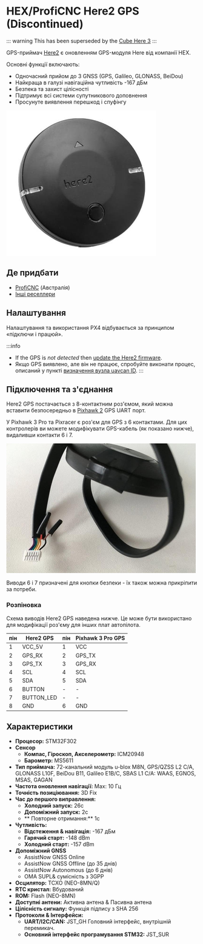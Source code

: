 # HEX/ProfiCNC Here2 GPS (Discontinued)

::: warning
This has been superseded by the [Cube Here 3](https://www.cubepilot.com/#/here/here3)
:::

GPS-приймач [Here2](http://www.proficnc.com/all-products/152-gps-module.html) є оновленням GPS-модуля Here від компанії HEX.

Основні функції включають:

- Одночасний прийом до 3 GNSS (GPS, Galileo, GLONASS, BeiDou)
- Найкраща в галузі навігаційна чутливість -167 дБм
- Безпека та захист цілісності
- Підтримує всі системи супутникового доповнення
- Просунуте виявлення перешкод і спуфінгу

<img src="../../assets/hardware/gps/here2_gps_module.jpg" />

## Де придбати

- [ProfiCNC](http://www.proficnc.com/all-products/152-gps-module.html) (Австралія)
- [Інші реселлери](http://www.proficnc.com/stores)

## Налаштування

Налаштування та використання PX4 відбувається за принципом «підключи і працюй».

:::info

- If the GPS is _not detected_ then [update the Here2 firmware](https://docs.cubepilot.org/user-guides/here-2/updating-here-2-firmware).
- Якщо GPS виявлено, але він не працює, спробуйте виконати процес, описаний у пункті [визначення вузла uavcan ID](https://docs.cubepilot.org/user-guides/here-2/here-2-can-mode-instruction).
:::

## Підключення та з'єднання

Here2 GPS постачається з 8-контактним роз'ємом, який можна вставити безпосередньо в [Pixhawk 2](http://www.hex.aero/wp-content/uploads/2016/07/DRS_Pixhawk-2-17th-march-2016.pdf) GPS UART порт.

У Pixhawk 3 Pro та Pixracer є роз'єм для GPS з 6 контактами. Для цих контролерів ви можете модифікувати GPS-кабель (як показано нижче), видаливши контакти 6 і 7.

<img src="../../assets/hardware/gps/rtk_here_plug_gps_to_6pin_connector.jpg" width="500px" />

Виводи 6 і 7 призначені для кнопки безпеки - їх також можна прикріпити за потреби.

### Розпіновка

Схема виводів Here2 GPS наведена нижче. Це може бути використано для модифікації роз'єму для інших плат автопілота.

| пін | Here2 GPS  | пін | Pixhawk 3 Pro GPS |
| --- | ---------- | --- | ----------------- |
| 1   | VCC_5V     | 1   | VCC               |
| 2   | GPS_RX     | 2   | GPS_TX            |
| 3   | GPS_TX     | 3   | GPS_RX            |
| 4   | SCL        | 4   | SCL               |
| 5   | SDA        | 5   | SDA               |
| 6   | BUTTON     | -   | -                 |
| 7   | BUTTON_LED | -   | -                 |
| 8   | GND        | 6   | GND               |

## Характеристики

- **Процесор:** STM32F302
- **Сенсор**
  - **Компас, Гіроскоп, Акселерометр:** ICM20948
  - **Барометр:** MS5611
- **Тип приймача:** 72-канальний модуль u-blox M8N, GPS/QZSS L2 C/A, GLONASS L10F, BeiDou B11, Galileo E1B/C, SBAS L1 C/A: WAAS, EGNOS, MSAS, GAGAN
- **Частота оновлення навігації:** Max: 10 Гц
- **Точність позиціювання:** 3D Fix
- **Час до першого виправлення:**
  - **Холодний запуск:** 26с
  - **Допоміжний запуск:** 2с
  - ** Повторне отримання:** 1с
- **Чутливість:**
  - **Відстеження & навігація:** -167 дБм
  - **Гарячий старт:** -148 dBm
  - **Холодний старт:** -157 dBm
- **Допоміжний GNSS**
  - AssistNow GNSS Online
  - AssistNow GNSS Offline (до 35 днів)
  - AssistNow Autonomous (до 6 днів)
  - OMA SUPL& сумісність з 3GPP
- **Осцилятор:** TCXO (NEO-8MN/Q)
- **RTC кристал:** Вбудований
- **ROM:** Flash (NEO-8MN)
- **Доступні антени:** Активна антена & Пасивна антена
- **Цілісність сигналу:** Функція підпису з SHA 256
- **Протоколи & Інтерфейси:**
  - **UART/I2C/CAN:** JST_GH Головний інтерфейс, внутрішній перемикач.
  - **Основний інтерфейс програмування STM32:** JST_SUR
